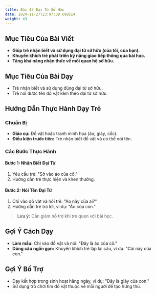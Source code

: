 ```yaml
---
title: Bài 43 Đại Từ Sở Hữu
date: 2024-11-27T23:07:39.698614
weight: 43
---
```


## Mục Tiêu Của Bài Viết
- **Giúp trẻ nhận biết và sử dụng đại từ sở hữu (của tôi, của bạn).**
- **Khuyến khích trẻ phát triển kỹ năng giao tiếp thông qua bài học.**
- **Tăng khả năng nhận thức về mối quan hệ sở hữu.**

## Mục Tiêu Của Bài Dạy
- Trẻ nhận biết và sử dụng đúng đại từ sở hữu.
- Trẻ nói được tên đồ vật kèm theo đại từ sở hữu.

## Hướng Dẫn Thực Hành Dạy Trẻ

### Chuẩn Bị
- **Giáo cụ:** Đồ vật hoặc tranh minh họa (áo, giày, cốc).
- **Điều kiện trước tiên:** Trẻ nhận biết đồ vật và có thể nói tên.

### Các Bước Thực Hành
#### Bước 1: Nhận Biết Đại Từ
1. Yêu cầu trẻ: "Sờ vào áo của cô."
2. Hướng dẫn trẻ thực hiện và khen thưởng.

#### Bước 2: Nói Tên Đại Từ
1. Chỉ vào đồ vật và hỏi trẻ: "Áo này của ai?"
2. Hướng dẫn trẻ trả lời, ví dụ: "Áo của con."

> **Lưu ý:** Dần giảm hỗ trợ khi trẻ quen với bài học.

## Gợi Ý Cách Dạy
- **Làm mẫu:** Chỉ vào đồ vật và nói: "Đây là áo của cô."
- **Dùng câu ngắn gọn:** Khuyến khích trẻ lặp lại câu, ví dụ: "Cái này của con."

## Gợi Ý Bổ Trợ
- Dạy kết hợp trong sinh hoạt hằng ngày, ví dụ: "Đây là giày của con."
- Sử dụng trò chơi tìm đồ vật thuộc về mỗi người để tạo hứng thú.

